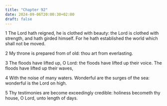 ```yaml
---
title: "Chapter 92"
date: 2024-09-06T20:00:30+02:00
draft: false
---
```



1 The Lord hath reigned, he is clothed with beauty: the Lord is clothed with strength, and hath girded himself. For he hath established the world which shall not be moved.

2 My throne is prepared from of old: thou art from everlasting.

3 The floods have lifted up, O Lord: the floods have lifted up their voice. The floods have lifted up their waves,

4 With the noise of many waters. Wonderful are the surges of the sea: wonderful is the Lord on high.

5 Thy testimonies are become exceedingly credible: holiness becometh thy house, O Lord, unto length of days.

